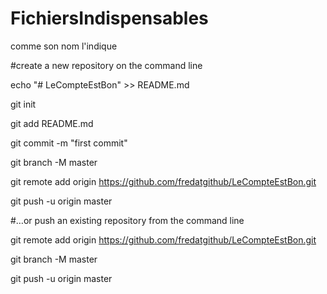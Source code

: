 # FichiersIndispensables
comme son nom l'indique

#create a new repository on the command line

echo "# LeCompteEstBon" >> README.md

git init

git add README.md

git commit -m "first commit"

git branch -M master

git remote add origin https://github.com/fredatgithub/LeCompteEstBon.git

git push -u origin master

#…or push an existing repository from the command line

git remote add origin https://github.com/fredatgithub/LeCompteEstBon.git

git branch -M master

git push -u origin master

